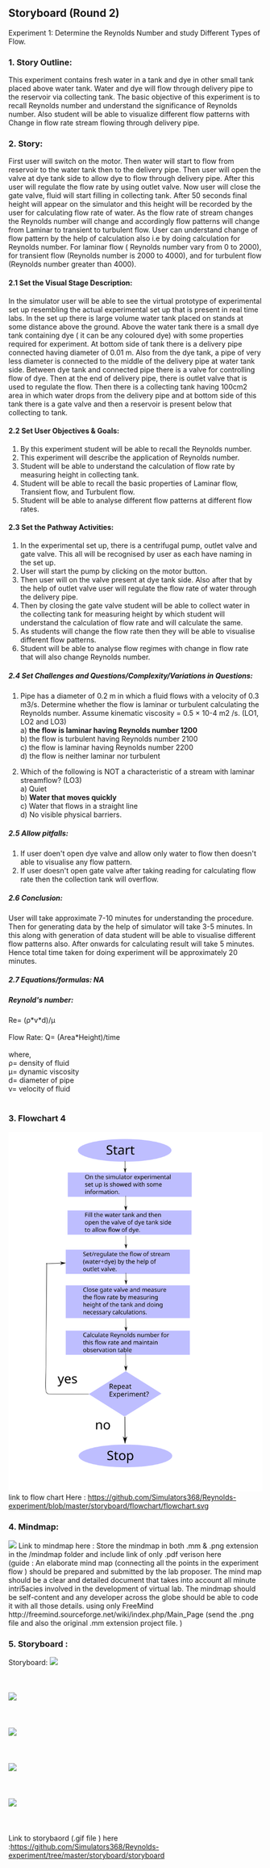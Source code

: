 ## Storyboard (Round 2)



Experiment 1: Determine the Reynolds Number and study Different Types of Flow.

### 1. Story Outline:

This experiment contains fresh water in a tank and dye in other small tank placed above water tank. Water and dye will flow through delivery pipe to the reservoir via collecting tank. 
The basic objective of this experiment is to recall Reynolds number and understand the significance of Reynolds number. Also student will be able to visualize different flow patterns with Change in flow rate stream flowing through delivery pipe.

### 2. Story:


First user will switch on the motor. Then water will start to flow from reservoir to the water tank then to the delivery pipe. Then user will open the valve at dye tank side to allow dye to flow through delivery pipe. 
After this user will regulate the flow rate by using outlet valve. Now user will close the gate valve, fluid will start filling in collecting tank. After 50 seconds final height will appear on the simulator and this height will be recorded by the user for calculating flow rate of water. As the flow rate of stream changes the Reynolds number will change and accordingly flow patterns will change from Laminar to transient to turbulent flow. User can understand change of flow pattern by the help of calculation also i.e by doing calculation for Reynolds number. For laminar flow ( Reynolds number vary from 0 to 2000),
for transient flow (Reynolds number is 2000 to 4000), and for turbulent flow (Reynolds number greater than 4000).

#### 2.1 Set the Visual Stage Description:
In the simulator user will be able to see the virtual prototype of experimental set up resembling the actual experimental set up that is present in real time labs.
In the set up there is large volume water tank placed on stands at some distance above the ground. Above the water tank there is a small dye tank containing dye ( it can be any coloured dye) with some properties required for experiment. At bottom side of tank there is a delivery pipe connected having diameter of 0.01 m. Also from the dye tank, a pipe of very less diameter is connected to the middle of the delivery pipe at water tank side. Between dye tank and connected pipe there is a valve for controlling flow of dye. 
Then at the end of delivery pipe, there is outlet valve that is used to regulate the flow. Then there is a collecting tank having 100cm2 area in which water drops from the delivery pipe and at bottom side of this tank there is a gate valve and then a reservoir is present below that collecting to tank.

#### 2.2 Set User Objectives & Goals:
1) By this experiment student will be able to recall the Reynolds number.
2) This experiment will describe the application of Reynolds number.
3) Student will be able to understand the calculation of flow rate by measuring height in collecting tank.
4) Student will be able to recall  the basic properties of Laminar flow, Transient flow, and Turbulent flow.
5) Student will be able to analyse different flow patterns at different flow rates.

#### 2.3 Set the Pathway Activities:

1) In the experimental set up, there is a centrifugal pump,  outlet valve and gate valve. This all will be recognised by user as each have naming in the set up.
2) User will start the pump by clicking on the motor button.
3) Then user will on the valve present at dye tank side. Also after that by the help of outlet valve user will regulate the flow rate of water through the delivery pipe.
4) Then by closing the gate valve student will be able to collect water in the collecting tank for measuring height by which student will understand the calculation of flow rate and will calculate the same.
5) As students will change the flow rate then they will be able to visualise different flow patterns.
6) Student will be able to analyse flow regimes with change in flow rate that will also change Reynolds number.

##### 2.4 Set Challenges and Questions/Complexity/Variations in Questions:


1) Pipe has a diameter of 0.2 m in which a fluid flows with a velocity of 0.3 m3/s. Determine whether the flow is laminar or turbulent calculating the Reynolds number. Assume kinematic viscosity = 0.5 × 10-4 m2 /s. (LO1, LO2 and LO3) <br>
a) <b> the flow is laminar having Reynolds number 1200 </b> <br>
b)	the flow is turbulent having Reynolds number 2100 <br>
c)	the flow is laminar having Reynolds number 2200<br>
d)	the flow is neither laminar nor turbulent<br>
 
2) Which of the following is NOT a characteristic of a stream with laminar streamflow? (LO3)<br>
a)	Quiet <br>
b) <b>Water that moves quickly </b> <br>
c)	Water that flows in a straight line <br>
d)	No visible physical barriers. <br>


##### 2.5 Allow pitfalls:
1) If user doen't open dye valve and allow only water to flow then doesn't able to visualise any flow pattern. 
2) If user doesn't open gate valve after taking reading for calculating flow rate then the collection tank will overflow.

##### 2.6 Conclusion:

User will take approximate 7-10 minutes for understanding the procedure. Then for generating data by the help of simulator will take 3-5 minutes. In this along with generation of data student will be able to visualise different flow patterns also. After onwards for calculating result will take 5 minutes. Hence total time taken for doing experiment will be approximately 20 minutes.

##### 2.7 Equations/formulas: NA
<h5> Reynold's number:</h5>
Re= 	(ρ*v*d)/μ <br><br>
Flow Rate: Q= (Area*Height)/time<br><br>
where,
<br>
 ρ= density of fluid <br>
 μ= dynamic viscosity <br>
 d= diameter of pipe <br>
 v= velocity of fluid <br>
<br/>


### 3. Flowchart 4
<img src="flowchart/flowchart.svg"/><br>
link to flow chart Here : https://github.com/Simulators368/Reynolds-experiment/blob/master/storyboard/flowchart/flowchart.svg
<br>

### 4. Mindmap:
<img src="mindmap/mindmap.png"/>
 Link to mindmap here : Store the mindmap in both .mm & .png extension in the  /mindmap folder and include link of only .pdf verison here
 <br>
 (guide : An elaborate mind map (connecting all the points in the experiment flow ) should be prepared and submitted by the lab proposer. The mind map should be a clear and detailed document that takes into account all minute intri5acies involved in the development of virtual lab. The mindmap should be self-content and any developer across the globe should be able to code it with all those details. using only FreeMind http://freemind.sourceforge.net/wiki/index.php/Main_Page (send the .png file and also the original .mm extension project file. )

### 5. Storyboard :
Storyboard:
<img src="images/Reyn-1"/><br><br><br><br>
<img src="images/Reyn-2"/><br><br><br><br>
<img src="images/Reyn-3"/><br><br><br><br>
<img src="images/Reyn-4"/><br><br><br><br>
<img src="images/Reyn-6"/><br><br><br><br>
Link to storybaord (.gif file ) here :https://github.com/Simulators368/Reynolds-experiment/tree/master/storyboard/storyboard

